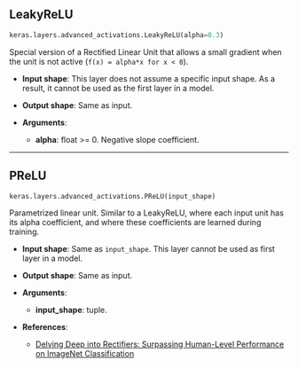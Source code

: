 
## LeakyReLU

```python
keras.layers.advanced_activations.LeakyReLU(alpha=0.3)
```

Special version of a Rectified Linear Unit that allows a small gradient when the unit is not active (`f(x) = alpha*x for x < 0`).

- __Input shape__: This layer does not assume a specific input shape. As a result, it cannot be used as the first layer in a model.

- __Output shape__: Same as input.

- __Arguments__:
    - __alpha__: float >= 0. Negative slope coefficient.

---

## PReLU

```python
keras.layers.advanced_activations.PReLU(input_shape)
```

Parametrized linear unit. Similar to a LeakyReLU, where each input unit has its alpha coefficient, and where these coefficients are learned during training.

- __Input shape__: Same as `input_shape`. This layer cannot be used as first layer in a model.

- __Output shape__: Same as input.

- __Arguments__:
    - __input_shape__: tuple.

- __References__:
    - [Delving Deep into Rectifiers: Surpassing Human-Level Performance on ImageNet Classification](http://arxiv.org/pdf/1502.01852v1.pdf)